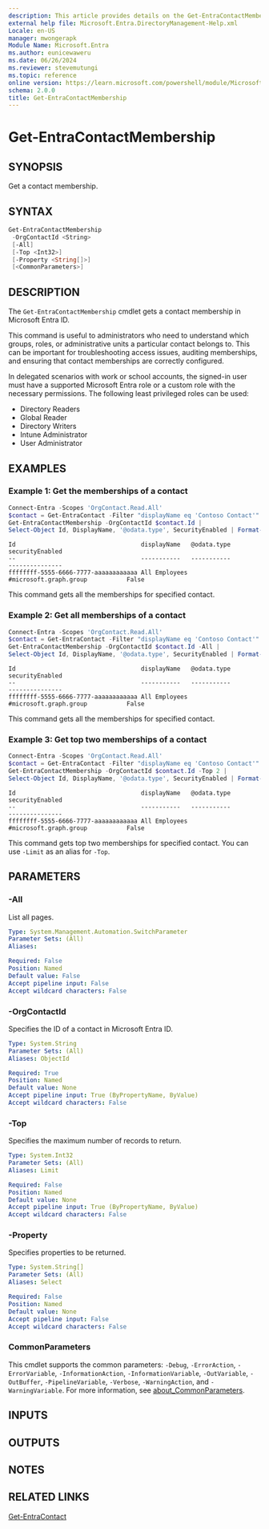 ```yaml
---
description: This article provides details on the Get-EntraContactMembership command.
external help file: Microsoft.Entra.DirectoryManagement-Help.xml
Locale: en-US
manager: mwongerapk
Module Name: Microsoft.Entra
ms.author: eunicewaweru
ms.date: 06/26/2024
ms.reviewer: stevemutungi
ms.topic: reference
online version: https://learn.microsoft.com/powershell/module/Microsoft.Entra/Get-EntraContactMembership
schema: 2.0.0
title: Get-EntraContactMembership
---
```


# Get-EntraContactMembership

## SYNOPSIS

Get a contact membership.

## SYNTAX

```powershell
Get-EntraContactMembership
 -OrgContactId <String>
 [-All]
 [-Top <Int32>]
 [-Property <String[]>]
 [<CommonParameters>]
```

## DESCRIPTION

The `Get-EntraContactMembership` cmdlet gets a contact membership in Microsoft Entra ID.

This command is useful to administrators who need to understand which groups, roles, or administrative units a particular contact belongs to. This can be important for troubleshooting access issues, auditing memberships, and ensuring that contact memberships are correctly configured.

In delegated scenarios with work or school accounts, the signed-in user must have a supported Microsoft Entra role or a custom role with the necessary permissions. The following least privileged roles can be used:

- Directory Readers
- Global Reader
- Directory Writers
- Intune Administrator
- User Administrator

## EXAMPLES

### Example 1: Get the memberships of a contact

```powershell
Connect-Entra -Scopes 'OrgContact.Read.All'
$contact = Get-EntraContact -Filter "displayName eq 'Contoso Contact'"
Get-EntraContactMembership -OrgContactId $contact.Id |
Select-Object Id, DisplayName, '@odata.type', SecurityEnabled | Format-Table -AutoSize
```

```Output
Id                                   displayName   @odata.type            securityEnabled
--                                   -----------   -----------            ---------------
ffffffff-5555-6666-7777-aaaaaaaaaaaa All Employees #microsoft.graph.group           False
```

This command gets all the memberships for specified contact.

### Example 2: Get all memberships of a contact

```powershell
Connect-Entra -Scopes 'OrgContact.Read.All'
$contact = Get-EntraContact -Filter "displayName eq 'Contoso Contact'"
Get-EntraContactMembership -OrgContactId $contact.Id -All |
Select-Object Id, DisplayName, '@odata.type', SecurityEnabled | Format-Table -AutoSize
```

```Output
Id                                   displayName   @odata.type            securityEnabled
--                                   -----------   -----------            ---------------
ffffffff-5555-6666-7777-aaaaaaaaaaaa All Employees #microsoft.graph.group           False
```

This command gets all the memberships for specified contact.

### Example 3: Get top two memberships of a contact

```powershell
Connect-Entra -Scopes 'OrgContact.Read.All'
$contact = Get-EntraContact -Filter "displayName eq 'Contoso Contact'"
Get-EntraContactMembership -OrgContactId $contact.Id -Top 2 |
Select-Object Id, DisplayName, '@odata.type', SecurityEnabled | Format-Table -AutoSize
```

```Output
Id                                   displayName   @odata.type            securityEnabled
--                                   -----------   -----------            ---------------
ffffffff-5555-6666-7777-aaaaaaaaaaaa All Employees #microsoft.graph.group           False
```

This command gets top two memberships for specified contact. You can use `-Limit` as an alias for `-Top`.

## PARAMETERS

### -All

List all pages.

```yaml
Type: System.Management.Automation.SwitchParameter
Parameter Sets: (All)
Aliases:

Required: False
Position: Named
Default value: False
Accept pipeline input: False
Accept wildcard characters: False
```

### -OrgContactId

Specifies the ID of a contact in Microsoft Entra ID.

```yaml
Type: System.String
Parameter Sets: (All)
Aliases: ObjectId

Required: True
Position: Named
Default value: None
Accept pipeline input: True (ByPropertyName, ByValue)
Accept wildcard characters: False
```

### -Top

Specifies the maximum number of records to return.

```yaml
Type: System.Int32
Parameter Sets: (All)
Aliases: Limit

Required: False
Position: Named
Default value: None
Accept pipeline input: True (ByPropertyName, ByValue)
Accept wildcard characters: False
```

### -Property

Specifies properties to be returned.

```yaml
Type: System.String[]
Parameter Sets: (All)
Aliases: Select

Required: False
Position: Named
Default value: None
Accept pipeline input: False
Accept wildcard characters: False
```

### CommonParameters

This cmdlet supports the common parameters: `-Debug`, `-ErrorAction`, `-ErrorVariable`, `-InformationAction`, `-InformationVariable`, `-OutVariable`, `-OutBuffer`, `-PipelineVariable`, `-Verbose`, `-WarningAction`, and `-WarningVariable`. For more information, see [about_CommonParameters](https://go.microsoft.com/fwlink/?LinkID=113216).

## INPUTS

## OUTPUTS

## NOTES

## RELATED LINKS

[Get-EntraContact](Get-EntraContact.md)
